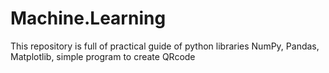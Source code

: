 # Machine.Learning
This repository is full of practical guide of python libraries NumPy, Pandas, Matplotlib, simple program to create QRcode




